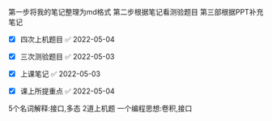 第一步将我的笔记整理为md格式
第二步根据笔记看测验题目
第三部根据PPT补充笔记

- [x] 四次上机题目 ✅ 2022-05-04
- [x] 三次测验题目 ✅ 2022-05-03
- [x] 上课笔记 ✅ 2022-05-03
- [x] 课上所提重点 ✅ 2022-05-04


5个名词解释:接口,多态
2道上机题
一个编程思想:卷积,接口

